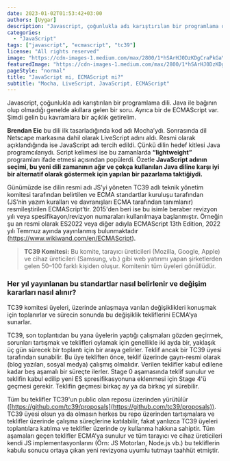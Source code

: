 ```yaml
---
date: 2023-01-02T01:53:42+03:00
authors: [Uygar]
description: "Javascript, çoğunlukla adı karıştırılan bir programlama dili. Java ile bağının olup olmadığı genelde akıllara gelen bir soru."
categories:
  - "JavaScript"
tags: ["javascript", "ecmascript", "tc39"]
license: "All rights reserved"
image: "https://cdn-images-1.medium.com/max/2800/1*hSArHJ0DzKDgCraPkGaYKA.png"
featuredImage: "https://cdn-images-1.medium.com/max/2800/1*hSArHJ0DzKDgCraPkGaYKA.png"
pageStyle: "normal"
title: "JavaScript mi, ECMAScript mi?"
subtitle: "Mocha, LiveScript, JavaScript, ECMAScript"
---
```


Javascript, çoğunlukla adı karıştırılan bir programlama dili. Java ile bağının olup olmadığı genelde akıllara gelen bir soru. Ayrıca bir de ECMAScript var. Şimdi gelin bu kavramlara bir açıklık getirelim.

**Brendan Eic** bu dili ilk tasarladığında kod adı Mocha’ydı. Sonrasında dil Netscape markasına dahil olarak LiveScript adını aldı. Resmi olarak açıklandığında ise JavaScript adı tercih edildi. Çünkü dilin hedef kitlesi Java programcılarıydı. Script kelimesi ise bu zamanlarda **“lightweight”** programları ifade etmesi açısından popülerdi. Özetle **JavaScript adının seçimi, bu yeni dili zamanının ağır ve çokça kullanılan Java diline karşı iyi bir alternatif olarak göstermek için yapılan bir pazarlama taktiğiydi.**

Günümüzde ise dilin resmi adı JS’yi yöneten TC39 adlı teknik yönetim komitesi tarafından belirtilen ve ECMA standartlar kuruluşu tarafından (JS’nin yazım kuralları ve davranışları ECMA tarafından tanımlanır) resmileştirilen ECMAScript’tir. 2015'den beri ise bu isimle beraber revizyon yılı veya spesifikayon/revizyon numaraları kullanılmaya başlanmıştır. Örneğin şu an resmi olarak ES2022 veya diğer adıyla ECMAScript 13th Edition, 2022 yılı Temmuz ayında yayınlanmış bulunmaktadır (https://www.wikiwand.com/en/ECMAScript).
> **TC39 Komitesi:** Bu komite, tarayıcı üreticileri (Mozilla, Google, Apple) ve cihaz üreticileri (Samsung, vb.) gibi web yatırımı yapan şirketlerden gelen 50–100 farklı kişiden oluşur. Komitenin tüm üyeleri gönüllüdür.

### **Her yıl yayınlanan bu standartlar nasıl belirlenir ve değişim kararları nasıl alınır?**

TC39 komitesi üyeleri, üzerinde anlaşmaya varılan değişiklikleri konuşmak için toplanırlar ve sürecin sonunda bu değişiklik tekliflerini ECMA’ya sunarlar.

TC39, son toplantıdan bu yana üyelerin yaptığı çalışmaları gözden geçirmek, sorunları tartışmak ve teklifleri oylamak için genellikle iki ayda bir, yaklaşık üç gün sürecek bir toplantı için bir araya gelirler. Teklif ancak bir TC39 üyesi tarafından sunabilir. Bu üye tekliften önce, teklif üzerinde gayrı-resmi olarak (blog yazıları, sosyal medya) çalışmış olmalıdır. Verilen teklifler kabul edilene kadar beş aşamalı bir süreçte ilerler. Stage 0 aşamasında teklif sunulur ve teklifin kabul edilip yeni ES spresifikasyonuna eklenmesi için Stage 4'ü geçmesi gerekir. Teklifin geçmesi birkaç ay ya da birkaç yıl sürebilir.

Tüm bu teklifler TC39'un public olan reposu üzerinden yürütülür ([https://github.com/tc39/proposals](https://github.com/tc39/proposals)). TC39 üyesi olsun ya da olmasın herkes bu repo üzerinden tartışmalara ve teklifler üzerinde çalışma süreçlerine katılabilir, fakat yanlızca TC39 üyeleri toplantılara katılma ve teklifler üzerinde oy kullanma hakkına sahiptir. Tüm aşamaları geçen teklifler ECMA’ya sunulur ve tüm tarayıcı ve cihaz üreticileri kendi JS implementasyonlarını (Örn: JS Motorları, Node.js vb.) bu tekliflerin kabulu sonucu ortaya çıkan yeni revizyona uyumlu tutmayı taahhüt etmiştir.


